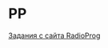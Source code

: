 # PP
<p align="center">
  <a href="https://radioprog.ru/category/172"><p>Задания с сайта RadioProg</p>
</p>
